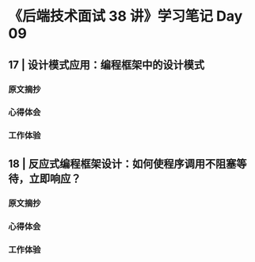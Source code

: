 # 《后端技术面试 38 讲》学习笔记 Day 09

## 17 | 设计模式应用：编程框架中的设计模式

### 原文摘抄

### 心得体会


### 工作体验

## 18 | 反应式编程框架设计：如何使程序调用不阻塞等待，立即响应？

### 原文摘抄

### 心得体会


### 工作体验
